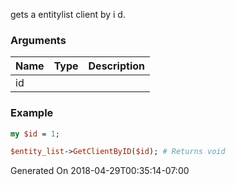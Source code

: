 gets a entitylist client by i d.
### Arguments
**Name**|**Type**|**Description**
:---|:---|:---
id||

### Example

```perl
my $id = 1;

$entity_list->GetClientByID($id); # Returns void
```


Generated On 2018-04-29T00:35:14-07:00